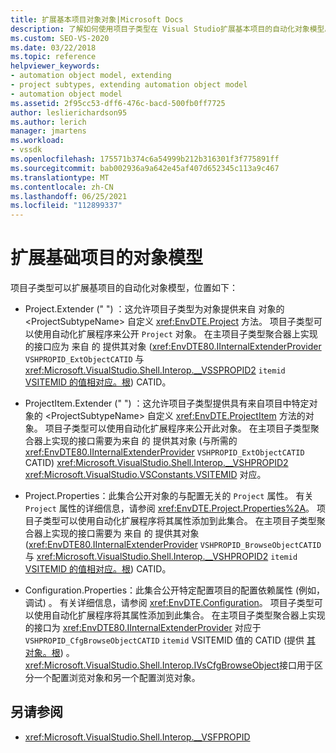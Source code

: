 ```yaml
---
title: 扩展基本项目对象对象|Microsoft Docs
description: 了解如何使用项目子类型在 Visual Studio扩展基本项目的自动化对象模型。
ms.custom: SEO-VS-2020
ms.date: 03/22/2018
ms.topic: reference
helpviewer_keywords:
- automation object model, extending
- project subtypes, extending automation object model
- automation object model
ms.assetid: 2f95cc53-dff6-476c-bacd-500fb0ff7725
author: leslierichardson95
ms.author: lerich
manager: jmartens
ms.workload:
- vssdk
ms.openlocfilehash: 175571b374c6a54999b212b316301f3f775891ff
ms.sourcegitcommit: bab002936a9a642e45af407d652345c113a9c467
ms.translationtype: MT
ms.contentlocale: zh-CN
ms.lasthandoff: 06/25/2021
ms.locfileid: "112899337"
---
```

# <a name="extend-the-object-model-of-the-base-project"></a>扩展基础项目的对象模型

项目子类型可以扩展基项目的自动化对象模型，位置如下：

- Project.Extender (" ") ：这允许项目子类型为对象提供来自 对象的 \<ProjectSubtypeName> 自定义 <xref:EnvDTE.Project> 方法。 项目子类型可以使用自动化扩展程序来公开 `Project` 对象。 在主项目子类型聚合器上实现的接口应为 来自 的 提供其对象 (<xref:EnvDTE80.IInternalExtenderProvider> `VSHPROPID_ExtObjectCATID` 与 <xref:Microsoft.VisualStudio.Shell.Interop.__VSSPROPID2> `itemid` [VSITEMID 的值相对应。根](<xref:Microsoft.VisualStudio.VSConstants.VSITEMID.Root>)) CATID。

- ProjectItem.Extender (" ") ：这允许项目子类型提供具有来自项目中特定对象的 \<ProjectSubtypeName> 自定义 <xref:EnvDTE.ProjectItem> 方法的对象。 项目子类型可以使用自动化扩展程序来公开此对象。 在主项目子类型聚合器上实现的接口需要为来自 的 提供其对象 (与所需的 <xref:EnvDTE80.IInternalExtenderProvider> `VSHPROPID_ExtObjectCATID` CATID) <xref:Microsoft.VisualStudio.Shell.Interop.__VSHPROPID2> <xref:Microsoft.VisualStudio.VSConstants.VSITEMID> 对应。

- Project.Properties：此集合公开对象的与配置无关的 `Project` 属性。 有关 `Project` 属性的详细信息，请参阅 <xref:EnvDTE.Project.Properties%2A>。 项目子类型可以使用自动化扩展程序将其属性添加到此集合。 在主项目子类型聚合器上实现的接口需要为 来自 的 提供其对象 (<xref:EnvDTE80.IInternalExtenderProvider> `VSHPROPID_BrowseObjectCATID` 与 <xref:Microsoft.VisualStudio.Shell.Interop.__VSHPROPID2> `itemid` [VSITEMID 的值相对应。根](<xref:Microsoft.VisualStudio.VSConstants.VSITEMID.Root>)) CATID。

- Configuration.Properties：此集合公开特定配置项目的配置依赖属性 (例如，调试) 。 有关详细信息，请参阅 <xref:EnvDTE.Configuration>。 项目子类型可以使用自动化扩展程序将其属性添加到此集合。 在主项目子类型聚合器上实现的接口为 <xref:EnvDTE80.IInternalExtenderProvider> 对应于 `VSHPROPID_CfgBrowseObjectCATID` `itemid` VSITEMID 值的 CATID (提供 [其 对象。根](<xref:Microsoft.VisualStudio.VSConstants.VSITEMID.Root>)) 。 <xref:Microsoft.VisualStudio.Shell.Interop.IVsCfgBrowseObject>接口用于区分一个配置浏览对象和另一个配置浏览对象。

## <a name="see-also"></a>另请参阅

- <xref:Microsoft.VisualStudio.Shell.Interop.__VSFPROPID>
